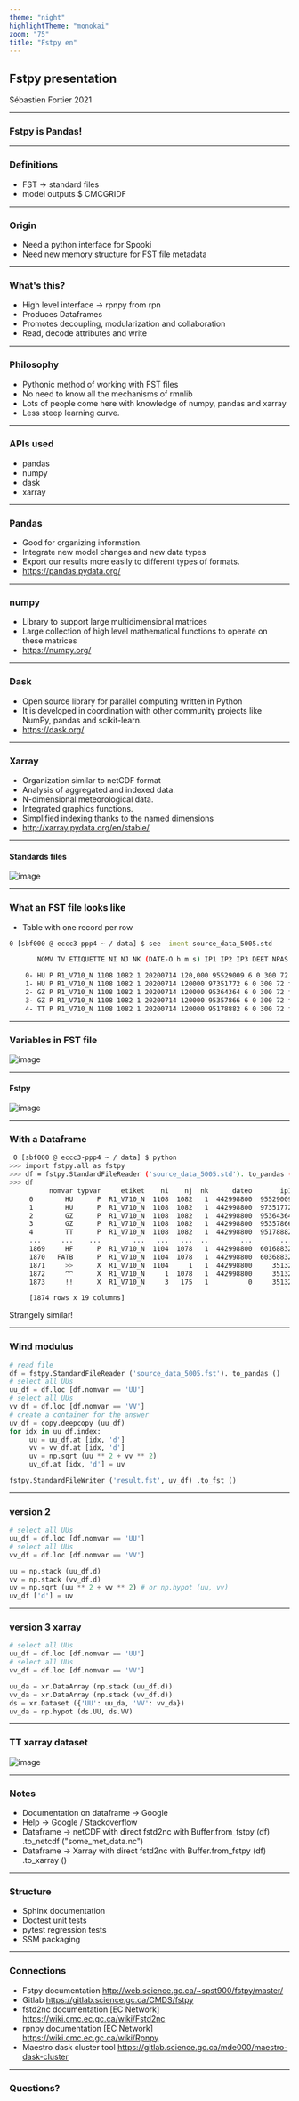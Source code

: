 ```yaml
---
theme: "night"
highlightTheme: "monokai"
zoom: "75"
title: "Fstpy en"
---
```


## Fstpy presentation
Sébastien Fortier 2021

---

### Fstpy is Pandas!

---

### Definitions
- FST -> standard files
- model outputs $ CMCGRIDF

---

### Origin
- Need a python interface for Spooki
- Need new memory structure for FST file metadata

---

### What's this?
- High level interface -> rpnpy from rpn
- Produces Dataframes
- Promotes decoupling, modularization and collaboration
- Read, decode attributes and write

---

### Philosophy
- Pythonic method of working with FST files
- No need to know all the mechanisms of rmnlib
- Lots of people come here with knowledge of numpy, pandas and xarray
- Less steep learning curve.

---

### APIs used
- pandas
- numpy
- dask
- xarray


---

### Pandas
- Good for organizing information.
- Integrate new model changes and new data types
- Export our results more easily to different types of formats.
- <https://pandas.pydata.org/>

---

### numpy
- Library to support large multidimensional matrices
- Large collection of high level mathematical functions to operate on these matrices
- <https://numpy.org/>

---

### Dask
- Open source library for parallel computing written in Python
- It is developed in coordination with other community projects like NumPy, pandas and scikit-learn.
- <https://dask.org/>

---

### Xarray
- Organization similar to netCDF format
- Analysis of aggregated and indexed data.
- N-dimensional meteorological data.
- Integrated graphics functions.
- Simplified indexing thanks to the named dimensions
- <http://xarray.pydata.org/en/stable/>

---

#### Standards files
![image](https://encrypted-tbn0.gstatic.com/images?q=tbn:ANd9GcS8HAeOTkPIH4k7xO_7dlM8Ks9ecoEqlsr-zQ&usqp=CAU)

---

### What an FST file looks like
- Table with one record per row

```bash
0 [sbf000 @ eccc3-ppp4 ~ / data] $ see -iment source_data_5005.std

       NOMV TV ETIQUETTE NI NJ NK (DATE-O h m s) IP1 IP2 IP3 DEET NPAS DTY G IG1 IG2 IG3 IG4

    0- HU P R1_V710_N 1108 1082 1 20200714 120,000 95529009 6 0 300 72 f 16 Z 33792 77761 1 0
    1- HU P R1_V710_N 1108 1082 1 20200714 120000 97351772 6 0 300 72 f 16 Z 33792 77761 1 0
    2- GZ P R1_V710_N 1108 1082 1 20200714 120000 95364364 6 0 300 72 f 16 Z 33792 77761 1 0
    3- GZ P R1_V710_N 1108 1082 1 20200714 120000 95357866 6 0 300 72 f 16 Z 33792 77761 1 0
    4- TT P R1_V710_N 1108 1082 1 20200714 120000 95178882 6 0 300 72 f 16 Z 33792 77761 1 0

```

---

### Variables in FST file
![image](cube.jpg)

---

#### Fstpy
![image](https://encrypted-tbn0.gstatic.com/images?q=tbn:ANd9GcRef8630r2P860i3ZQYu1xkH5mPMj3l7xuAAw&usqp=CAU)

---

### With a Dataframe
```bash
 0 [sbf000 @ eccc3-ppp4 ~ / data] $ python
>>> import fstpy.all as fstpy
>>> df = fstpy.StandardFileReader ('source_data_5005.std'). to_pandas ()
>>> df
          nomvar typvar     etiket    ni    nj  nk      dateo       ip1    ip2  ip3  deet  npas  datyp  nbits grtyp    ig1    ig2    ig3    ig4
     0        HU      P  R1_V710_N  1108  1082   1  442998800  95529009      6    0   300    72    134     16     Z  33792  77761      1      0
     1        HU      P  R1_V710_N  1108  1082   1  442998800  97351772      6    0   300    72    134     16     Z  33792  77761      1      0
     2        GZ      P  R1_V710_N  1108  1082   1  442998800  95364364      6    0   300    72    134     16     Z  33792  77761      1      0
     3        GZ      P  R1_V710_N  1108  1082   1  442998800  95357866      6    0   300    72    134     16     Z  33792  77761      1      0
     4        TT      P  R1_V710_N  1108  1082   1  442998800  95178882      6    0   300    72    134     16     Z  33792  77761      1      0
     ...     ...    ...        ...   ...   ...  ..        ...       ...    ...  ...   ...   ...    ...    ...   ...    ...    ...    ...    ...
     1869     HF      P  R1_V710_N  1104  1078   1  442998800  60168832      6    0   300    72    134     12     Z  35132  56748      1      0
     1870   FATB      P  R1_V710_N  1104  1078   1  442998800  60368832      6    0   300    72    134     12     Z  35132  56748      1      0
     1871     >>      X  R1_V710_N  1104     1   1  442998800     35132  56748    1     0     0      5     32     E   1470    560  54400  46560
     1872     ^^      X  R1_V710_N     1  1078   1  442998800     35132  56748    1     0     0      5     32     E   1470    560  54400  46560
     1873     !!      X  R1_V710_N     3   175   1          0     35132  56748    0     0     0      5     64     X   5005      0    300   1500

     [1874 rows x 19 columns]


```
Strangely similar!

---

### Wind modulus
```python
# read file
df = fstpy.StandardFileReader ('source_data_5005.fst'). to_pandas ()
# select all UUs
uu_df = df.loc [df.nomvar == 'UU']
# select all UUs
vv_df = df.loc [df.nomvar == 'VV']
# create a container for the answer
uv_df = copy.deepcopy (uu_df)
for idx in uu_df.index:
     uu = uu_df.at [idx, 'd']
     vv = vv_df.at [idx, 'd']
     uv = np.sqrt (uu ** 2 + vv ** 2)
     uv_df.at [idx, 'd'] = uv

fstpy.StandardFileWriter ('result.fst', uv_df) .to_fst ()
```

---

### version 2
```python
# select all UUs
uu_df = df.loc [df.nomvar == 'UU']
# select all UUs
vv_df = df.loc [df.nomvar == 'VV']

uu = np.stack (uu_df.d)
vv = np.stack (vv_df.d)
uv = np.sqrt (uu ** 2 + vv ** 2) # or np.hypot (uu, vv)
uv_df ['d'] = uv

```

---

### version 3 xarray
```python
# select all UUs
uu_df = df.loc [df.nomvar == 'UU']
# select all UUs
vv_df = df.loc [df.nomvar == 'VV']

uu_da = xr.DataArray (np.stack (uu_df.d))
vv_da = xr.DataArray (np.stack (vv_df.d))
ds = xr.Dataset ({'UU': uu_da, 'VV': vv_da})
uv_da = np.hypot (ds.UU, ds.VV)

```

---

### TT xarray dataset
![image](dataset.jpg)

---


### Notes
- Documentation on dataframe -> Google
- Help -> Google / Stackoverflow
- Dataframe -> netCDF with direct fstd2nc with Buffer.from_fstpy (df) .to_netcdf ("some_met_data.nc")
- Dataframe -> Xarray with direct fstd2nc with Buffer.from_fstpy (df) .to_xarray ()

---

### Structure
- Sphinx documentation
- Doctest unit tests
- pytest regression tests
- SSM packaging

---

### Connections
- Fstpy documentation <http://web.science.gc.ca/~spst900/fstpy/master/>
- Gitlab <https://gitlab.science.gc.ca/CMDS/fstpy>
- fstd2nc documentation [EC Network] <https://wiki.cmc.ec.gc.ca/wiki/Fstd2nc>
- rpnpy documentation [EC Network] <https://wiki.cmc.ec.gc.ca/wiki/Rpnpy>
- Maestro dask cluster tool <https://gitlab.science.gc.ca/mde000/maestro-dask-cluster>

---

### Questions?


